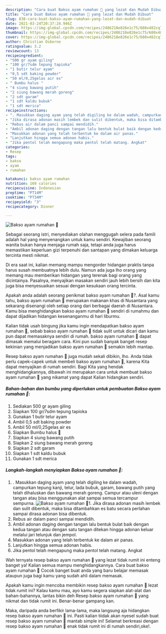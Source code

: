 ```yaml
---
description: "Cara buat Bakso ayam rumahan 🥄 yang lezat dan Mudah Dibuat"
title: "Cara buat Bakso ayam rumahan 🥄 yang lezat dan Mudah Dibuat"
slug: 838-cara-buat-bakso-ayam-rumahan-yang-lezat-dan-mudah-dibuat
date: 2021-03-24T20:37:24.946Z
image: https://img-global.cpcdn.com/recipes/2486218e826e1c75/680x482cq70/bakso-ayam-rumahan-🥄-foto-resep-utama.jpg
thumbnail: https://img-global.cpcdn.com/recipes/2486218e826e1c75/680x482cq70/bakso-ayam-rumahan-🥄-foto-resep-utama.jpg
cover: https://img-global.cpcdn.com/recipes/2486218e826e1c75/680x482cq70/bakso-ayam-rumahan-🥄-foto-resep-utama.jpg
author: Christian Osborne
ratingvalue: 3.2
reviewcount: 13
recipeingredient:
- "500 gr ayam giling"
- "100 gr/7sdm tepung tapioka"
- "1 butir telur ayam"
- "0,5 sdt baking powder"
- "50 ml/0,25gelas air es"
- " Bumbu halus "
- "4 siung bawang putih"
- "2 siung bawang merah goreng"
- "2 sdt garam"
- "1 sdt kaldu bubuk"
- "1 sdt merica"
recipeinstructions:
- ". Masukkan daging ayam yang telah digiling ke dalam wadah, campurkan tepung kanji, telur, lada bubuk, garam, bawang putih yang telah dihaluskan dan bawang merah goreng. Campur atau uleni dengan tangan atau bisa menggunakan alat sampai semua tercampur sempurna."
- "Jika dirasa adonan masih lembek dan sulit dibentuk, maka bisa ditambahkan es batu secara perlahan sampai dirasa adonan bisa dibentuk."
- "Rebus air dalam panci sampai mendidih."
- "Ambil adonan daging dengan tangan lalu bentuk bulat baik dengan kedua tangan atau dengan satu tangan ditekan hingga adonan keluar melalui jari telunjuk dan jempol."
- "Masukkan adonan yang telah terbentuk ke dalam air panas."
- "Lanjutkan hingga semua adonan habis."
- "Jika pentol telah mengapung maka pentol telah matang. Angkat"
categories:
- Resep
tags:
- bakso
- ayam
- rumahan

katakunci: bakso ayam rumahan 
nutrition: 169 calories
recipecuisine: Indonesian
preptime: "PT14M"
cooktime: "PT34M"
recipeyield: "3"
recipecategory: Dinner

---
```



![Bakso ayam rumahan 🥄](https://img-global.cpcdn.com/recipes/2486218e826e1c75/680x482cq70/bakso-ayam-rumahan-🥄-foto-resep-utama.jpg)

Sebagai seorang istri, menyediakan olahan menggugah selera pada famili adalah hal yang menyenangkan untuk kamu sendiri. Kewajiban seorang  wanita bukan hanya menjaga rumah saja, tetapi anda juga harus memastikan keperluan gizi terpenuhi dan santapan yang dimakan keluarga tercinta mesti nikmat.

Di era  saat ini, kalian memang mampu mengorder hidangan praktis tanpa harus susah membuatnya lebih dulu. Namun ada juga lho orang yang memang mau memberikan hidangan yang terenak bagi orang yang dicintainya. Pasalnya, menyajikan masakan sendiri jauh lebih bersih dan kita juga bisa menyesuaikan sesuai dengan kesukaan orang tercinta. 



Apakah anda adalah seorang penikmat bakso ayam rumahan 🥄?. Asal kamu tahu, bakso ayam rumahan 🥄 merupakan makanan khas di Nusantara yang sekarang disenangi oleh setiap orang dari berbagai daerah di Nusantara. Kamu bisa menghidangkan bakso ayam rumahan 🥄 sendiri di rumahmu dan dapat dijadikan hidangan kesenanganmu di hari liburmu.

Kalian tidak usah bingung jika kamu ingin mendapatkan bakso ayam rumahan 🥄, sebab bakso ayam rumahan 🥄 tidak sulit untuk dicari dan kamu pun dapat memasaknya sendiri di rumah. bakso ayam rumahan 🥄 dapat dimasak memalui beragam cara. Kini pun sudah banyak banget resep kekinian yang menjadikan bakso ayam rumahan 🥄 semakin lebih mantap.

Resep bakso ayam rumahan 🥄 juga mudah sekali dibikin, lho. Anda tidak perlu capek-capek untuk membeli bakso ayam rumahan 🥄, karena Kita dapat menyajikan di rumah sendiri. Bagi Kita yang hendak menghidangkannya, dibawah ini merupakan cara untuk membuat bakso ayam rumahan 🥄 yang nikamat yang dapat Kalian hidangkan sendiri.

<!--inarticleads1-->

##### Bahan-bahan dan bumbu yang diperlukan untuk pembuatan Bakso ayam rumahan 🥄:

1. Sediakan 500 gr ayam giling
1. Siapkan 100 gr/7sdm tepung tapioka
1. Gunakan 1 butir telur ayam
1. Ambil 0,5 sdt baking powder
1. Ambil 50 ml/0,25gelas air es
1. Siapkan  Bumbu halus 🔪
1. Siapkan 4 siung bawang putih
1. Siapkan 2 siung bawang merah goreng
1. Siapkan 2 sdt garam
1. Siapkan 1 sdt kaldu bubuk
1. Gunakan 1 sdt merica




<!--inarticleads2-->

##### Langkah-langkah menyiapkan Bakso ayam rumahan 🥄:

1. . Masukkan daging ayam yang telah digiling ke dalam wadah, campurkan tepung kanji, telur, lada bubuk, garam, bawang putih yang telah dihaluskan dan bawang merah goreng. Campur atau uleni dengan tangan atau bisa menggunakan alat sampai semua tercampur sempurna.
<img src="https://img-global.cpcdn.com/steps/3e6532999c71bbf6/160x128cq70/bakso-ayam-rumahan-🥄-langkah-memasak-1-foto.jpg" alt="Bakso ayam rumahan 🥄">1. Jika dirasa adonan masih lembek dan sulit dibentuk, maka bisa ditambahkan es batu secara perlahan sampai dirasa adonan bisa dibentuk.
1. Rebus air dalam panci sampai mendidih.
1. Ambil adonan daging dengan tangan lalu bentuk bulat baik dengan kedua tangan atau dengan satu tangan ditekan hingga adonan keluar melalui jari telunjuk dan jempol.
1. Masukkan adonan yang telah terbentuk ke dalam air panas.
1. Lanjutkan hingga semua adonan habis.
1. Jika pentol telah mengapung maka pentol telah matang. Angkat




Wah ternyata resep bakso ayam rumahan 🥄 yang lezat tidak rumit ini enteng banget ya! Kalian semua mampu menghidangkannya. Cara buat bakso ayam rumahan 🥄 Cocok banget buat anda yang baru belajar memasak ataupun juga bagi kamu yang sudah ahli dalam memasak.

Apakah kamu ingin mencoba membikin resep bakso ayam rumahan 🥄 lezat tidak rumit ini? Kalau kamu mau, ayo kamu segera siapkan alat-alat dan bahan-bahannya, lantas bikin deh Resep bakso ayam rumahan 🥄 yang nikmat dan tidak rumit ini. Benar-benar gampang kan. 

Maka, daripada anda berfikir lama-lama, maka langsung aja hidangkan resep bakso ayam rumahan 🥄 ini. Pasti kalian tiidak akan nyesel sudah buat resep bakso ayam rumahan 🥄 mantab simple ini! Selamat berkreasi dengan resep bakso ayam rumahan 🥄 enak tidak rumit ini di rumah sendiri,oke!.

